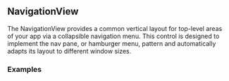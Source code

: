 ## NavigationView

The NavigationView provides a common vertical layout for top-level areas of your app via a collapsible navigation menu. This control is designed to implement the nav pane, or hamburger menu, pattern and automatically adapts its layout to different window sizes.
### Examples
